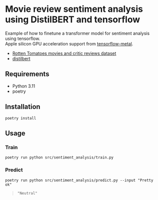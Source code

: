 # Movie review sentiment analysis using DistilBERT and tensorflow

Example of how to finetune a transformer model for sentiment analysis using tensorflow.  
Apple silicon GPU acceleration support from [tensorflow-metal](https://developer.apple.com/metal/tensorflow-plugin/).

- [Rotten Tomatoes movies and critic reviews dataset](https://www.kaggle.com/datasets/stefanoleone992/rotten-tomatoes-movies-and-critic-reviews-dataset)
- [distilbert](https://huggingface.co/docs/transformers/model_doc/distilbert)

## Requirements

- Python 3.11
- poetry

## Installation

`poetry install`

## Usage

### Train

`poetry run python src/sentiment_analysis/train.py`

### Predict

`poetry run python src/sentiment_analysis/predict.py --input "Pretty ok"`

> `"Neutral"`
